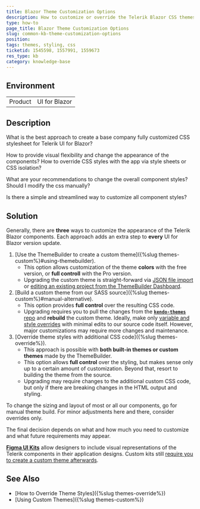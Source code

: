 ```yaml
---
title: Blazor Theme Customization Options
description: How to customize or override the Telerik Blazor CSS themes. What is the best approach for each development scenario.
type: how-to
page_title: Blazor Theme Customization Options
slug: common-kb-theme-customization-options
position: 
tags: themes, styling, css
ticketid: 1545598, 1557991, 1559673
res_type: kb
category: knowledge-base
---
```


## Environment

<table>
    <tbody>
        <tr>
            <td>Product</td>
            <td>UI for Blazor</td>
        </tr>
    </tbody>
</table>


## Description

What is the best approach to create a base company fully customized CSS stylesheet for Telerik UI for Blazor?

How to provide visual flexibility and change the appearance of the components? How to override CSS styles with the app via style sheets or CSS isolation?

What are your recommendations to change the overall component styles? Should I modify the css manually?

Is there a simple and streamlined way to customize all component styles?


## Solution

Generally, there are **three** ways to customize the appearance of the Telerik Blazor components. Each approach adds an extra step to **every** UI for Blazor version update.

1. [Use the ThemeBuilder to create a custom theme]({%slug themes-custom%}#using-themebuilder).
    * This option allows customization of the theme **colors** with the free version, or **full controll** with the Pro version.
    * Upgrading the custom theme is straight-forward via [JSON file import](https://docs.telerik.com/themebuilder/web-app/importing-json) or [editing an existing project from the ThemeBuilder Dashboard](https://docs.telerik.com/themebuilder/web-app/basic-project-operations).
2. [Build a custom theme from our SASS source]({%slug themes-custom%}#manual-alternative).
    * This option provides **full control** over the resulting CSS code.
    * Upgrading requires you to pull the changes from the [**`kendo-themes`** repo](https://github.com/telerik/kendo-themes) and **rebuild** the custom theme. Ideally, make only [variable and style overrides](https://github.com/telerik/kendo-themes/wiki/Core-Code-Concepts) with minimal edits to our source code itself. However, major customizations may require more changes and maintenance.
3. [Override theme styles with additional CSS code]({%slug themes-override%}).
    * This approach is possible with **both built-in themes or custom themes** made by the ThemeBuilder.
    * This option allows **full control** over the styling, but makes sense only up to a certain amount of customization. Beyond that, resort to building the theme from the source.
    * Upgrading may require changes to the additional custom CSS code, but only if there are breaking changes in the HTML output and styling.

To change the sizing and layout of most or all our components, go for manual theme build. For minor adjustments here and there, consider overrides only.

The final decision depends on what and how much you need to customize and what future requirements may appear.

[**Figma UI Kits**](https://www.telerik.com/figma-kits) allow designers to include visual representations of the Telerik components in their application designs. Custom kits still [require you to create a custom theme afterwards](https://docs.telerik.com/blazor-ui/styling-and-themes/figma-ui-kits#choosing-how-to-use-the-ui-kits).


## See Also

* [How to Override Theme Styles]({%slug themes-override%})
* [Using Custom Themes]({%slug themes-custom%})
